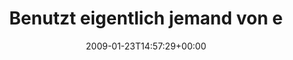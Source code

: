 ---
retweeted: false
source: <a href="http://twitter.com" rel="nofollow">Twitter Web Client</a>
entities:
  hashtags: []
  symbols: []
  user_mentions: []
  urls: []
display_text_range:
- '0'
- '148'
favorite_count: '0'
id_str: '1142076910'
truncated: false
retweet_count: '0'
id: '1142076910'
created_at: Fri Jan 23 14:57:29 +0000 2009
favorited: false
full_text: Benutzt eigentlich jemand von euch den linken Daumen für die &lt;space&gt;
  Taste oder den rechten kleinen Finger für die rechte &lt;caps&gt; Taste ?
lang: de
tags:
- pesos:twitter
date: '2009-01-23T14:57:29+00:00'
src: https://twitter.com/bascht/status/1142076910
original_url: https://twitter.com/bascht/status/1142076910
type: twitter_tweet
text: Benutzt eigentlich jemand von euch den linken Daumen für die &lt;space&gt; Taste
  oder den rechten kleinen Finger für die rechte &lt;caps&gt; Taste ?
title: Benutzt eigentlich jemand von e

---